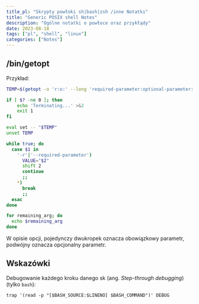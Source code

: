 ```yaml
---
title_pl: "Skrypty powłoki sh|bash|zsh /inne Notatki"
title: "Generic POSIX shell Notes"
description: "Ogólne notatki o powłoce oraz przykłądy"
date: 2023-08-18
tags: ["pl", "shell", "linux"]
categories: ["Notes"]
---
```


## /bin/getopt

Przykład:

```sh
TEMP=$(getopt -o 'r:o:' --long 'required-parameter:optional-parameter::' -n 'ProcessLoadedLib.sh' -- "$@")

if [ $? -ne 0 ]; then
	echo 'Terminating...' >&2
	exit 1
fi

eval set -- "$TEMP"
unset TEMP

while true; do
  case $1 in
    '-r'|'--required-parameter')
      VALUE="$2"
      shift 2
      continue
      ;;
    *)
      break
      ;;
  esac
done

for remaining_arg; do
  echo $remaining_arg
done

```

W opisie opcji, pojedynczy dwukropek oznacza obowiązkowy parametr, podwójny oznacza opcjonalny parametr.

## Wskazówki

Debugowanie każdego kroku danego sk (ang. *Step-through debugging*) (tylko `bash`):

```
trap '(read -p "[$BASH_SOURCE:$LINENO] $BASH_COMMAND")' DEBUG
```

